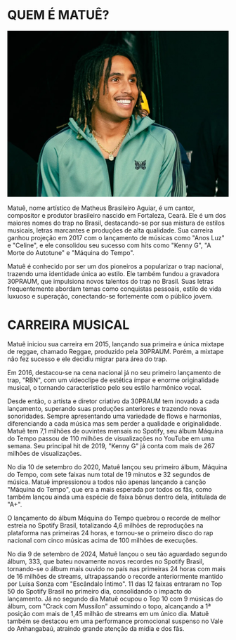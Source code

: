 # QUEM É MATUÊ?

![Imagem](fotos/matue.jpg)

Matuê, nome artístico de Matheus Brasileiro Aguiar, é um cantor, compositor e produtor brasileiro nascido em Fortaleza, Ceará. Ele é um dos maiores nomes do trap no Brasil, destacando-se por sua mistura de estilos musicais, letras marcantes e produções de alta qualidade. Sua carreira ganhou projeção em 2017 com o lançamento de músicas como "Anos Luz" e "Celine", e ele consolidou seu sucesso com hits como "Kenny G", "A Morte do Autotune" e "Máquina do Tempo".

Matuê é conhecido por ser um dos pioneiros a popularizar o trap nacional, trazendo uma identidade única ao estilo. Ele também fundou a gravadora 30PRAUM, que impulsiona novos talentos do trap no Brasil. Suas letras frequentemente abordam temas como conquistas pessoais, estilo de vida luxuoso e superação, conectando-se fortemente com o público jovem.

# CARREIRA MUSICAL

Matuê iniciou sua carreira em 2015, lançando sua primeira e única mixtape de reggae, chamado Reggae, produzido pela 30PRAUM. Porém, a mixtape não fez sucesso e ele decidiu migrar para área do trap.

Em 2016, destacou-se na cena nacional já no seu primeiro lançamento de trap, "RBN", com um videoclipe de estética ímpar e enorme originalidade musical, o tornando característico pelo seu estilo harmônico vocal.

Desde então, o artista e diretor criativo da 30PRAUM tem inovado a cada lançamento, superando suas produções anteriores e trazendo novas sonoridades. Sempre apresentando uma variedade de flows e harmonias, diferenciando a cada música mas sem perder a qualidade e originalidade. Matuê tem 7,1 milhões de ouvintes mensais no Spotify, seu álbum Máquina do Tempo passou de 110 milhões de visualizações no YouTube em uma semana. Seu principal hit de 2019, "Kenny G" já conta com mais de 267 milhões de visualizações.

No dia 10 de setembro do 2020, Matuê lançou seu primeiro álbum, Máquina do Tempo, com sete faixas num total de 19 minutos e 32 segundos de música. Matuê impressionou a todos não apenas lançando a canção "Máquina do Tempo", que era a mais esperada por todos os fãs, como também lançou ainda uma espécie de faixa bônus dentro dela, intitulada de "A+".

O lançamento do álbum Máquina do Tempo quebrou o recorde de melhor estreia no Spotify Brasil, totalizando 4,6 milhões de reproduções na plataforma nas primeiras 24 horas, e tornou-se o primeiro disco do rap nacional com cinco músicas acima de 100 milhões de execuções.

No dia 9 de setembro de 2024, Matuê lançou o seu tão aguardado segundo álbum, 333, que bateu novamente novos recordes no Spotify Brasil, tornando-se o álbum mais ouvido no país nas primeiras 24 horas com mais de 16 milhões de streams, ultrapassando o recorde anteriormente mantido por Luísa Sonza com "Escândalo Íntimo". 11 das 12 faixas entraram no Top 50 do Spotify Brasil no primeiro dia, consolidando o impacto do lançamento. Já no segundo dia Matuê ocupou o Top 10 com 9 músicas do álbum, com "Crack com Mussilon" assumindo o topo, alcançando a 1ª posição com mais de 1,45 milhão de streams em um único dia​. Matuê também se destacou em uma performance promocional suspenso no Vale do Anhangabaú, atraindo grande atenção da mídia e dos fãs​.